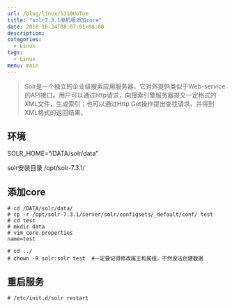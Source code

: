 ```yaml
---
url: /blog/linux/SJ10UoTom
title: "solr7.3.1单机版添加core"
date: 2018-10-24T08:07:01+08:00
description:
categories:
  - Linux
tags:
  - Linux
menu: main
---
```


> Solr是一个独立的企业级搜索应用服务器，它对外提供类似于Web-service的API接口。用户可以通过http请求，向搜索引擎服务器提交一定格式的XML文件，生成索引；也可以通过Http Get操作提出查找请求，并得到XML格式的返回结果。

## 环境

SOLR\_HOME=“/DATA/solr/data”

solr安装目录 /opt/solr-7.3.1/

## 添加core

```
# cd /DATA/solr/data/
# cp -r /opt/solr-7.3.1/server/solr/configsets/_default/conf/ test
# cd test
# mkdir data
# vim core.properties
name=test

# cd ../
# chown -R solr:solr test  #一定要记得修改属主和属组，不然没法创建数据

```

## 重启服务

```
# /etc/init.d/solr restart

```